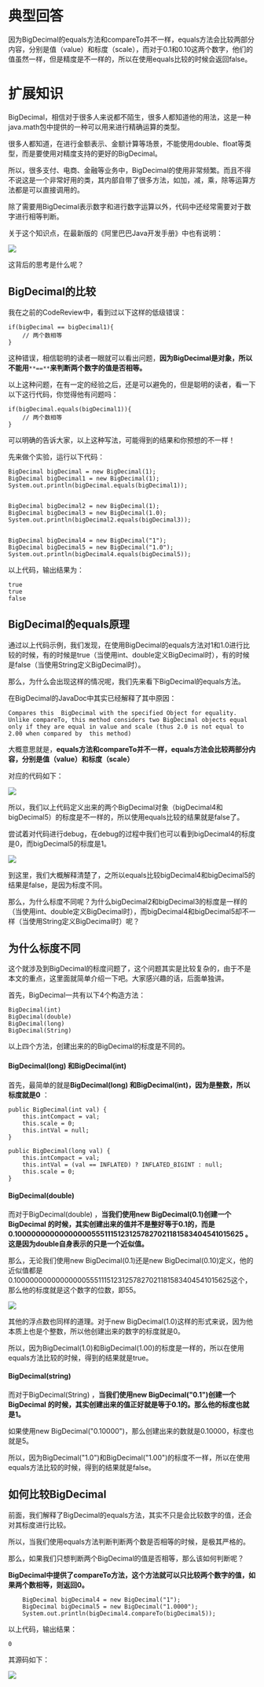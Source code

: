 # 典型回答


因为BigDecimal的equals方法和compareTo并不一样，equals方法会比较两部分内容，分别是值（value）和标度（scale），而对于0.1和0.10这两个数字，他们的值虽然一样，但是精度是不一样的，所以在使用equals比较的时候会返回false。



# 扩展知识
BigDecimal，相信对于很多人来说都不陌生，很多人都知道他的用法，这是一种java.math包中提供的一种可以用来进行精确运算的类型。



很多人都知道，在进行金额表示、金额计算等场景，不能使用double、float等类型，而是要使用对精度支持的更好的BigDecimal。



所以，很多支付、电商、金融等业务中，BigDecimal的使用非常频繁。而且不得不说这是一个非常好用的类，其内部自带了很多方法，如加，减，乘，除等运算方法都是可以直接调用的。



除了需要用BigDecimal表示数字和进行数字运算以外，代码中还经常需要对于数字进行相等判断。



关于这个知识点，在最新版的《阿里巴巴Java开发手册》中也有说明：



![](https://cdn.nlark.com/yuque/0/2022/jpeg/5378072/1668831646724-c382b461-bccd-4e54-95a8-ee08dde38a22.jpeg)



这背后的思考是什么呢？

## BigDecimal的比较


我在之前的CodeReview中，看到过以下这样的低级错误：



```plain
if(bigDecimal == bigDecimal1){
    // 两个数相等
}
```



这种错误，相信聪明的读者一眼就可以看出问题，**因为BigDecimal是对象，所以不能用**`**==**`**来判断两个数字的值是否相等。**



以上这种问题，在有一定的经验之后，还是可以避免的，但是聪明的读者，看一下以下这行代码，你觉得他有问题吗：



```plain
if(bigDecimal.equals(bigDecimal1)){
    // 两个数相等
}
```



可以明确的告诉大家，以上这种写法，可能得到的结果和你预想的不一样！



先来做个实验，运行以下代码：



```plain
BigDecimal bigDecimal = new BigDecimal(1);
BigDecimal bigDecimal1 = new BigDecimal(1);
System.out.println(bigDecimal.equals(bigDecimal1));


BigDecimal bigDecimal2 = new BigDecimal(1);
BigDecimal bigDecimal3 = new BigDecimal(1.0);
System.out.println(bigDecimal2.equals(bigDecimal3));


BigDecimal bigDecimal4 = new BigDecimal("1");
BigDecimal bigDecimal5 = new BigDecimal("1.0");
System.out.println(bigDecimal4.equals(bigDecimal5));
```



以上代码，输出结果为：



```plain
true
true
false
```



## BigDecimal的equals原理


通过以上代码示例，我们发现，在使用BigDecimal的equals方法对1和1.0进行比较的时候，有的时候是true（当使用int、double定义BigDecimal时），有的时候是false（当使用String定义BigDecimal时）。



那么，为什么会出现这样的情况呢，我们先来看下BigDecimal的equals方法。



在BigDecimal的JavaDoc中其实已经解释了其中原因：



```plain
Compares this  BigDecimal with the specified Object for equality.  Unlike compareTo, this method considers two BigDecimal objects equal only if they are equal in value and scale (thus 2.0 is not equal to 2.00 when compared by  this method)
```



大概意思就是，**equals方法和compareTo并不一样，equals方法会比较两部分内容，分别是值（value）和标度（scale）**

对应的代码如下：



![](https://cdn.nlark.com/yuque/0/2023/jpeg/5378072/1695125002306-807827b1-f205-422d-988d-515d21d19208.jpeg)



所以，我们以上代码定义出来的两个BigDecimal对象（bigDecimal4和bigDecimal5）的标度是不一样的，所以使用equals比较的结果就是false了。



尝试着对代码进行debug，在debug的过程中我们也可以看到bigDecimal4的标度是0，而bigDecimal5的标度是1。



![](https://cdn.nlark.com/yuque/0/2023/jpeg/5378072/1695124997490-9243505e-184c-49d7-99cb-5ac609e4a38c.jpeg)



到这里，我们大概解释清楚了，之所以equals比较bigDecimal4和bigDecimal5的结果是false，是因为标度不同。



那么，为什么标度不同呢？为什么bigDecimal2和bigDecimal3的标度是一样的（当使用int、double定义BigDecimal时），而bigDecimal4和bigDecimal5却不一样（当使用String定义BigDecimal时）呢？



## 为什么标度不同


这个就涉及到BigDecimal的标度问题了，这个问题其实是比较复杂的，由于不是本文的重点，这里面就简单介绍一下吧。大家感兴趣的话，后面单独讲。



首先，BigDecimal一共有以下4个构造方法：



```plain
BigDecimal(int)
BigDecimal(double) 
BigDecimal(long) 
BigDecimal(String)
```



以上四个方法，创建出来的的BigDecimal的标度是不同的。



#### BigDecimal(long) 和BigDecimal(int)


首先，最简单的就是**BigDecimal(long) 和BigDecimal(int)，因为是整数，所以标度就是0** ：



```plain
public BigDecimal(int val) {
    this.intCompact = val;
    this.scale = 0;
    this.intVal = null;
}

public BigDecimal(long val) {
    this.intCompact = val;
    this.intVal = (val == INFLATED) ? INFLATED_BIGINT : null;
    this.scale = 0;
}
```



#### BigDecimal(double)


而对于BigDecimal(double) ，**当我们使用new BigDecimal(0.1)创建一个BigDecimal 的时候，其实创建出来的值并不是整好等于0.1的，而是0.1000000000000000055511151231257827021181583404541015625 。这是因为double自身表示的只是一个近似值。**



那么，无论我们使用new BigDecimal(0.1)还是new BigDecimal(0.10)定义，他的近似值都是0.1000000000000000055511151231257827021181583404541015625这个，那么他的标度就是这个数字的位数，即55。



![](https://cdn.nlark.com/yuque/0/2023/jpeg/5378072/1695124991568-c8792b40-c95e-4f7c-a1be-7182e743c4f0.jpeg)



其他的浮点数也同样的道理。对于new BigDecimal(1.0)这样的形式来说，因为他本质上也是个整数，所以他创建出来的数字的标度就是0。



所以，因为BigDecimal(1.0)和BigDecimal(1.00)的标度是一样的，所以在使用equals方法比较的时候，得到的结果就是true。



#### BigDecimal(string)


而对于BigDecimal(String) ，**当我们使用new BigDecimal("0.1")创建一个BigDecimal 的时候，其实创建出来的值正好就是等于0.1的。那么他的标度也就是1。**



如果使用new BigDecimal("0.10000")，那么创建出来的数就是0.10000，标度也就是5。



所以，因为BigDecimal("1.0")和BigDecimal("1.00")的标度不一样，所以在使用equals方法比较的时候，得到的结果就是false。



## 如何比较BigDecimal


前面，我们解释了BigDecimal的equals方法，其实不只是会比较数字的值，还会对其标度进行比较。



所以，当我们使用equals方法判断判断两个数是否相等的时候，是极其严格的。



那么，如果我们只想判断两个BigDecimal的值是否相等，那么该如何判断呢？



**BigDecimal中提供了compareTo方法，这个方法就可以只比较两个数字的值，如果两个数相等，则返回0。**



```plain
    BigDecimal bigDecimal4 = new BigDecimal("1");
    BigDecimal bigDecimal5 = new BigDecimal("1.0000");
    System.out.println(bigDecimal4.compareTo(bigDecimal5));
```



以上代码，输出结果：



```plain
0
```



其源码如下：



![](https://cdn.nlark.com/yuque/0/2023/jpeg/5378072/1695124985446-358e1085-59f5-44a5-bf14-944d5facc085.jpeg)


